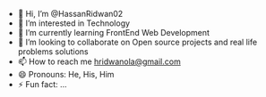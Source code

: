 - 👋 Hi, I’m @HassanRidwan02
- 👀 I’m interested in Technology
- 🌱 I’m currently learning FrontEnd Web Development
- 💞️ I’m looking to collaborate on Open source projects and real life problems solutions
- 📫 How to reach me hridwanola@gmail.com
- 😄 Pronouns: He, His, Him
- ⚡ Fun fact: ...

<!---
HassanRidwan02/HassanRidwan02 is a ✨ special ✨ repository because its `README.md` (this file) appears on your GitHub profile.
You can click the Preview link to take a look at your changes.
--->
